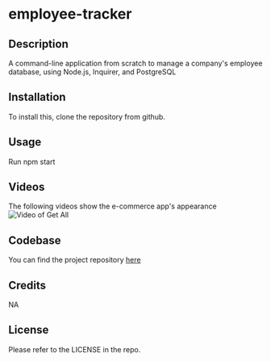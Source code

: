 # employee-tracker

## Description

A command-line application from scratch to manage a company's employee database, using Node.js, Inquirer, and PostgreSQL

## Installation

To install this, clone the repository from github.

## Usage

Run npm start

## Videos

The following videos show the e-commerce app's appearance
![Video of Get All]()

## Codebase

You can find the project repository [here](https://github.com/shreyareddy6/employee-tracker.git)

## Credits

NA

## License

Please refer to the LICENSE in the repo.
